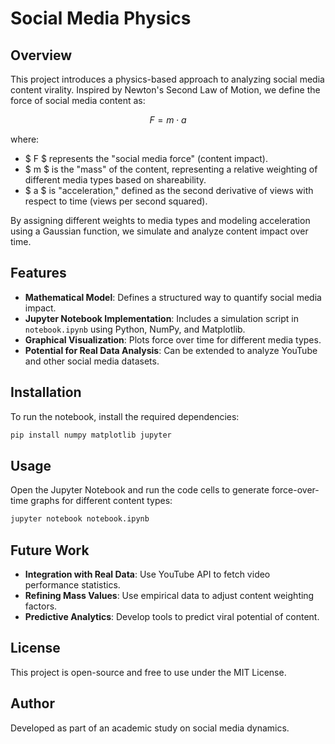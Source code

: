 # Social Media Physics

## Overview
This project introduces a physics-based approach to analyzing social media content virality. Inspired by Newton's Second Law of Motion, we define the force of social media content as:

$$
F = m \cdot a
$$

where:
- $ F $ represents the "social media force" (content impact).
- $ m $ is the "mass" of the content, representing a relative weighting of different media types based on shareability.
- $ a $ is "acceleration," defined as the second derivative of views with respect to time (views per second squared).

By assigning different weights to media types and modeling acceleration using a Gaussian function, we simulate and analyze content impact over time.

## Features
- **Mathematical Model**: Defines a structured way to quantify social media impact.
- **Jupyter Notebook Implementation**: Includes a simulation script in `notebook.ipynb` using Python, NumPy, and Matplotlib.
- **Graphical Visualization**: Plots force over time for different media types.
- **Potential for Real Data Analysis**: Can be extended to analyze YouTube and other social media datasets.

## Installation
To run the notebook, install the required dependencies:

```bash
pip install numpy matplotlib jupyter
```

## Usage
Open the Jupyter Notebook and run the code cells to generate force-over-time graphs for different content types:

```bash
jupyter notebook notebook.ipynb
```

## Future Work
- **Integration with Real Data**: Use YouTube API to fetch video performance statistics.
- **Refining Mass Values**: Use empirical data to adjust content weighting factors.
- **Predictive Analytics**: Develop tools to predict viral potential of content.

## License
This project is open-source and free to use under the MIT License.

## Author
Developed as part of an academic study on social media dynamics.

